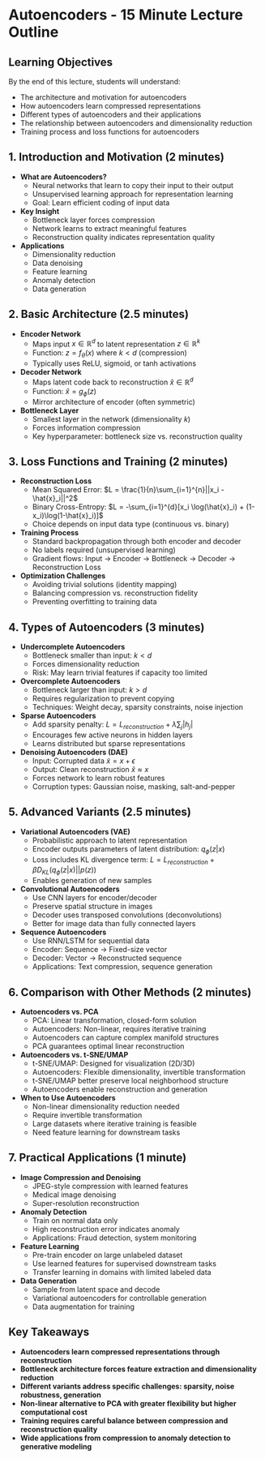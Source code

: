 # Autoencoders - 15 Minute Lecture Outline

## Learning Objectives
By the end of this lecture, students will understand:
- The architecture and motivation for autoencoders
- How autoencoders learn compressed representations
- Different types of autoencoders and their applications
- The relationship between autoencoders and dimensionality reduction
- Training process and loss functions for autoencoders

## 1. Introduction and Motivation (2 minutes)
- **What are Autoencoders?**
  - Neural networks that learn to copy their input to their output
  - Unsupervised learning approach for representation learning
  - Goal: Learn efficient coding of input data
- **Key Insight**
  - Bottleneck layer forces compression
  - Network learns to extract meaningful features
  - Reconstruction quality indicates representation quality
- **Applications**
  - Dimensionality reduction
  - Data denoising
  - Feature learning
  - Anomaly detection
  - Data generation

## 2. Basic Architecture (2.5 minutes)
- **Encoder Network**
  - Maps input $x \in \mathbb{R}^d$ to latent representation $z \in \mathbb{R}^k$
  - Function: $z = f_\theta(x)$ where $k < d$ (compression)
  - Typically uses ReLU, sigmoid, or tanh activations
- **Decoder Network**
  - Maps latent code back to reconstruction $\hat{x} \in \mathbb{R}^d$
  - Function: $\hat{x} = g_\phi(z)$ 
  - Mirror architecture of encoder (often symmetric)
- **Bottleneck Layer**
  - Smallest layer in the network (dimensionality $k$)
  - Forces information compression
  - Key hyperparameter: bottleneck size vs. reconstruction quality

## 3. Loss Functions and Training (2 minutes)
- **Reconstruction Loss**
  - Mean Squared Error: $L = \frac{1}{n}\sum_{i=1}^{n}||x_i - \hat{x}_i||^2$
  - Binary Cross-Entropy: $L = -\sum_{i=1}^{d}[x_i \log(\hat{x}_i) + (1-x_i)\log(1-\hat{x}_i)]$
  - Choice depends on input data type (continuous vs. binary)
- **Training Process**
  - Standard backpropagation through both encoder and decoder
  - No labels required (unsupervised learning)
  - Gradient flows: Input → Encoder → Bottleneck → Decoder → Reconstruction Loss
- **Optimization Challenges**
  - Avoiding trivial solutions (identity mapping)
  - Balancing compression vs. reconstruction fidelity
  - Preventing overfitting to training data

## 4. Types of Autoencoders (3 minutes)
- **Undercomplete Autoencoders**
  - Bottleneck smaller than input: $k < d$
  - Forces dimensionality reduction
  - Risk: May learn trivial features if capacity too limited
- **Overcomplete Autoencoders**
  - Bottleneck larger than input: $k > d$
  - Requires regularization to prevent copying
  - Techniques: Weight decay, sparsity constraints, noise injection
- **Sparse Autoencoders**
  - Add sparsity penalty: $L = L_{reconstruction} + \lambda \sum_j |h_j|$
  - Encourages few active neurons in hidden layers
  - Learns distributed but sparse representations
- **Denoising Autoencoders (DAE)**
  - Input: Corrupted data $\tilde{x} = x + \epsilon$
  - Output: Clean reconstruction $\hat{x} \approx x$
  - Forces network to learn robust features
  - Corruption types: Gaussian noise, masking, salt-and-pepper

## 5. Advanced Variants (2.5 minutes)
- **Variational Autoencoders (VAE)**
  - Probabilistic approach to latent representation
  - Encoder outputs parameters of latent distribution: $q_\phi(z|x)$
  - Loss includes KL divergence term: $L = L_{reconstruction} + \beta D_{KL}(q_\phi(z|x)||p(z))$
  - Enables generation of new samples
- **Convolutional Autoencoders**
  - Use CNN layers for encoder/decoder
  - Preserve spatial structure in images
  - Decoder uses transposed convolutions (deconvolutions)
  - Better for image data than fully connected layers
- **Sequence Autoencoders**
  - Use RNN/LSTM for sequential data
  - Encoder: Sequence → Fixed-size vector
  - Decoder: Vector → Reconstructed sequence
  - Applications: Text compression, sequence generation

## 6. Comparison with Other Methods (2 minutes)
- **Autoencoders vs. PCA**
  - PCA: Linear transformation, closed-form solution
  - Autoencoders: Non-linear, requires iterative training
  - Autoencoders can capture complex manifold structures
  - PCA guarantees optimal linear reconstruction
- **Autoencoders vs. t-SNE/UMAP**
  - t-SNE/UMAP: Designed for visualization (2D/3D)
  - Autoencoders: Flexible dimensionality, invertible transformation
  - t-SNE/UMAP better preserve local neighborhood structure
  - Autoencoders enable reconstruction and generation
- **When to Use Autoencoders**
  - Non-linear dimensionality reduction needed
  - Require invertible transformation
  - Large datasets where iterative training is feasible
  - Need feature learning for downstream tasks

## 7. Practical Applications (1 minute)
- **Image Compression and Denoising**
  - JPEG-style compression with learned features
  - Medical image denoising
  - Super-resolution reconstruction
- **Anomaly Detection**
  - Train on normal data only
  - High reconstruction error indicates anomaly
  - Applications: Fraud detection, system monitoring
- **Feature Learning**
  - Pre-train encoder on large unlabeled dataset
  - Use learned features for supervised downstream tasks
  - Transfer learning in domains with limited labeled data
- **Data Generation**
  - Sample from latent space and decode
  - Variational autoencoders for controllable generation
  - Data augmentation for training

## Key Takeaways
- **Autoencoders learn compressed representations through reconstruction**
- **Bottleneck architecture forces feature extraction and dimensionality reduction**
- **Different variants address specific challenges: sparsity, noise robustness, generation**
- **Non-linear alternative to PCA with greater flexibility but higher computational cost**
- **Training requires careful balance between compression and reconstruction quality**
- **Wide applications from compression to anomaly detection to generative modeling**
